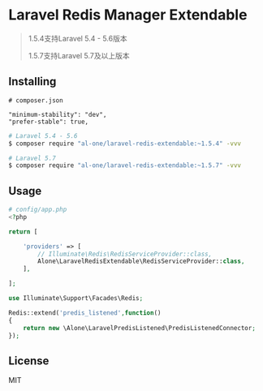 # Laravel Redis Manager Extendable

> 1.5.4支持Laravel 5.4 - 5.6版本
>
> 1.5.7支持Laravel 5.7及以上版本


## Installing

```
# composer.json

"minimum-stability": "dev",
"prefer-stable": true,
```

```sh
# Laravel 5.4 - 5.6
$ composer require "al-one/laravel-redis-extendable:~1.5.4" -vvv

# Laravel 5.7
$ composer require "al-one/laravel-redis-extendable:~1.5.7" -vvv
```


## Usage

```php
# config/app.php
<?php

return [

    'providers' => [
        // Illuminate\Redis\RedisServiceProvider::class,
        Alone\LaravelRedisExtendable\RedisServiceProvider::class,
    ],

];
```

```php
use Illuminate\Support\Facades\Redis;

Redis::extend('predis_listened',function()
{
    return new \Alone\LaravelPredisListened\PredisListenedConnector;
});
```


## License

MIT